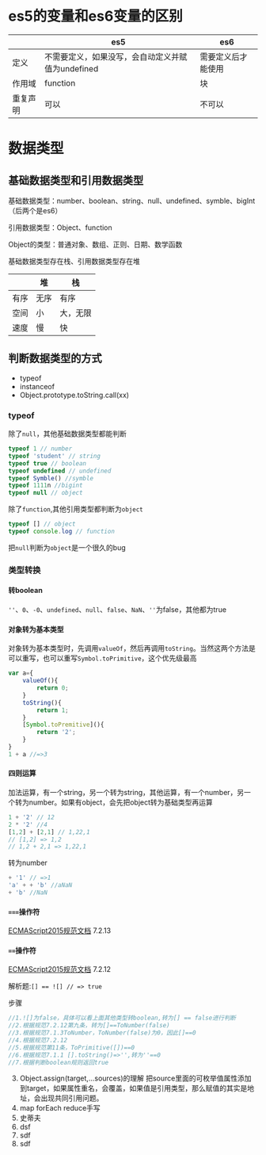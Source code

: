 # es5的变量和es6变量的区别

|	|es5	|es6|
|---|---|---|
|定义	|不需要定义，如果没写，会自动定义并赋值为undefined|	需要定义后才能使用|
|作用域|	function|	块|
|重复声明|	可以|	不可以|
# 数据类型
## 基础数据类型和引用数据类型
基础数据类型：number、boolean、string、null、undefined、symble、bigInt（后两个是es6）

引用数据类型：Object、function

Object的类型：普通对象、数组、正则、日期、数学函数

基础数据类型存在栈、引用数据类型存在堆

|	|堆	|栈|
   | ----|---|---|
|有序	|无序|	有序|
|空间	|小	|大，无限|
|速度	|慢|	快|
## 判断数据类型的方式
- typeof 
- instanceof
- Object.prototype.toString.call(xx) 

### typeof
除了`null`，其他基础数据类型都能判断
```js
typeof 1 // number
typeof 'student' // string
typeof true // boolean
typeof undefined // undefined
typeof Symble() //symble
typeof 1111n //bigint
typeof null // object
```

除了`function`,其他引用类型都判断为`object`
```js
typeof [] // object
typeof console.log // function
```

把`null`判断为`object`是一个很久的bug
### 类型转换
#### 转boolean
`''`、`0`、`-0`、`undefined`、`null`、`false`、`NaN`、`''`为false，其他都为true
#### 对象转为基本类型
对象转为基本类型时，先调用`valueOf`，然后再调用`toString`。当然这两个方法是可以重写，也可以重写`Symbol.toPrimitive`，这个优先级最高
```js
var a={
    valueOf(){
        return 0;
    }
    toString(){
        return 1;
    }
    [Symbol.toPremitive](){
        return '2';
    }
}
1 + a //=>3
```
#### 四则运算
加法运算，有一个string，另一个转为string，其他运算，有一个number，另一个转为number。如果有object，会先把object转为基础类型再运算
```js
1 + '2' // 12
2 * '2' //4
[1,2] + [2,1] // 1,22,1
// [1,2] => 1,2
// 1,2 + 2,1 => 1,22,1
```
转为number
```js
+ '1' // =>1
'a' + + 'b' //aNaN
+ 'b' //NaN
```
#### `===`操作符
[ECMAScript2015规范文档](https://262.ecma-international.org/6.0/#sec-abstract-equality-comparison) 7.2.13
#### `==`操作符
[ECMAScript2015规范文档](https://262.ecma-international.org/6.0/#sec-abstract-equality-comparison) 7.2.12

解析题:`[] == ![] // => true`

步骤
```js
//1.![]为false，具体可以看上面其他类型转boolean,转为[] == false进行判断
//2.根据规范7.2.12第九条，转为[]==ToNumber(false)
//3.根据规范7.1.3ToNumber，ToNumber(false)为0，因此[]==0
//4.根据规范7.2.12
//5.根据规范第11条，ToPrimitive([])==0
//6.根据规范7.1.1 [].toString()=>'',转为''==0
//7.根据判断boolean规则返回true
```

3. Object.assign(target,...sources)的理解
把source里面的可枚举值属性添加到target，如果属性重名，会覆盖，如果值是引用类型，那么赋值的其实是地址，会出现共同引用问题。
4. map forEach reduce手写
5. 史蒂夫
6. dsf
7. sdf
8. sdf